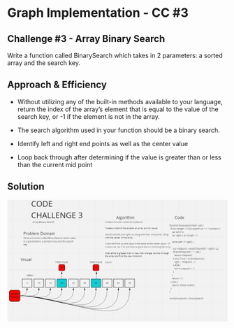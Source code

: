 # Graph Implementation - CC #3

## Challenge #3 - Array Binary Search
Write a function called BinarySearch which takes in 2 parameters: a sorted array and the search key.

## Approach & Efficiency
- Without utilizing any of the built-in methods available to your language, return the index of the array’s element that is equal to the value of the search key, or -1 if the element is not in the array.

- The search algorithm used in your function should be a binary search.

- Identify left and right end points as well as the center value

- Loop back through after determining if the value is greater than or less than the current mid point

## Solution
![WhiteBoard](CC3.PNG)
